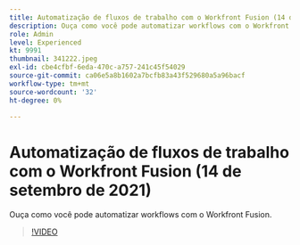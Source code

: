 ```yaml
---
title: Automatização de fluxos de trabalho com o Workfront Fusion (14 de setembro de 2021)
description: Ouça como você pode automatizar workflows com o Workfront Fusion.
role: Admin
level: Experienced
kt: 9991
thumbnail: 341222.jpeg
exl-id: cbe4cfbf-6eda-470c-a757-241c45f54029
source-git-commit: ca06e5a8b1602a7bcfb83a43f529680a5a96bacf
workflow-type: tm+mt
source-wordcount: '32'
ht-degree: 0%

---
```


# Automatização de fluxos de trabalho com o Workfront Fusion (14 de setembro de 2021)

Ouça como você pode automatizar workflows com o Workfront Fusion.

>[!VIDEO](https://video.tv.adobe.com/v/341222/?quality=12&learn=on)
